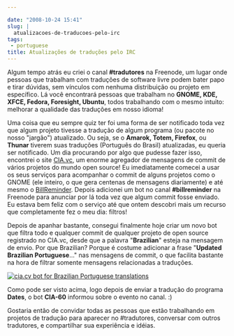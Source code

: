 ```yaml
---

date: "2008-10-24 15:41"
slug: |
  atualizacoes-de-traducoes-pelo-irc
tags:
 - portuguese
title: Atualizações de traduções pelo IRC
---
```


Algum tempo atrás eu criei o canal **\#tradutores** na Freenode, um
lugar onde pessoas que trabalham com traduções de software livre podem
bater papo e tirar dúvidas, sem vínculos com nenhuma distribuição ou
projeto em específico. Lá você encontrará pessoas que trabalham no
**GNOME, KDE, XFCE, Fedora, Foresight, Ubuntu**, todos trabalhando com o
mesmo intuito: melhorar a qualidade das traduções em nosso idioma!

Uma coisa que eu sempre quiz ter foi uma forma de ser notificado toda
vez que algum projeto tivesse a tradução de algum programa (ou pacote no
nosso "jargão") atualizado. Ou seja, se o **Amarok, Totem, Firefox**, ou
**Thunar** tiverem suas traduções (Português do Brasil) atualizadas, eu
queria ser notificado. Um dia procurando por algo que pudesse fazer
isso, encontrei o site [CIA.vc](http://cia.vc/), um enorme agregador de
mensagens de commit de vários projetos do mundo open source! Eu
imediatamente comecei a usar os seus serviços para acompanhar o commit
de alguns projetos como o GNOME (ele inteiro, o que gera centenas de
mensagens diariamente) e até mesmo o
[BillReminder](http://billreminder.gnulinuxbrasil.org). Depois adicionei
um bot no canal **\#billreminder** na Freenode para anunciar por lá toda
vez que algum commit fosse enviado. Eu estava bem feliz com o serviço
até que ontem descobri mais um recurso que completamente fez o meu dia:
filtros!

Depois de apanhar bastante, consegui finalmente hoje criar um novo bot
que filtra todo e qualquer commit de qualquer projeto de open source
registrado no CIA.vc, desde que a palavra "**Brazilian**" esteja na
mensagem de envio. Por que Brazilian? Porque é costume adicionar a frase
"**Updated Brazilian Portuguese**..." nas mensagens de commit, o que
facilita bastante na hora de filtrar somente mensagens relacionadas a
traduções.

[![cia.cv bot for Brazilian Portuguese
translations](http://farm4.static.flickr.com/3008/2969952342_c040d0c790.jpg)](http://www.flickr.com/photos/ogmaciel/2969952342/)

Como pode ser visto acima, logo depois de enviar a tradução do programa
**Dates**, o bot **CIA-60** informou sobre o evento no canal. :)

Gostaria então de convidar todas as pessoas que estão trabalhando em
projetos de tradução para aparecer no \#tradutores, conversar com outros
tradutores, e compartilhar sua experiência e idéias.
